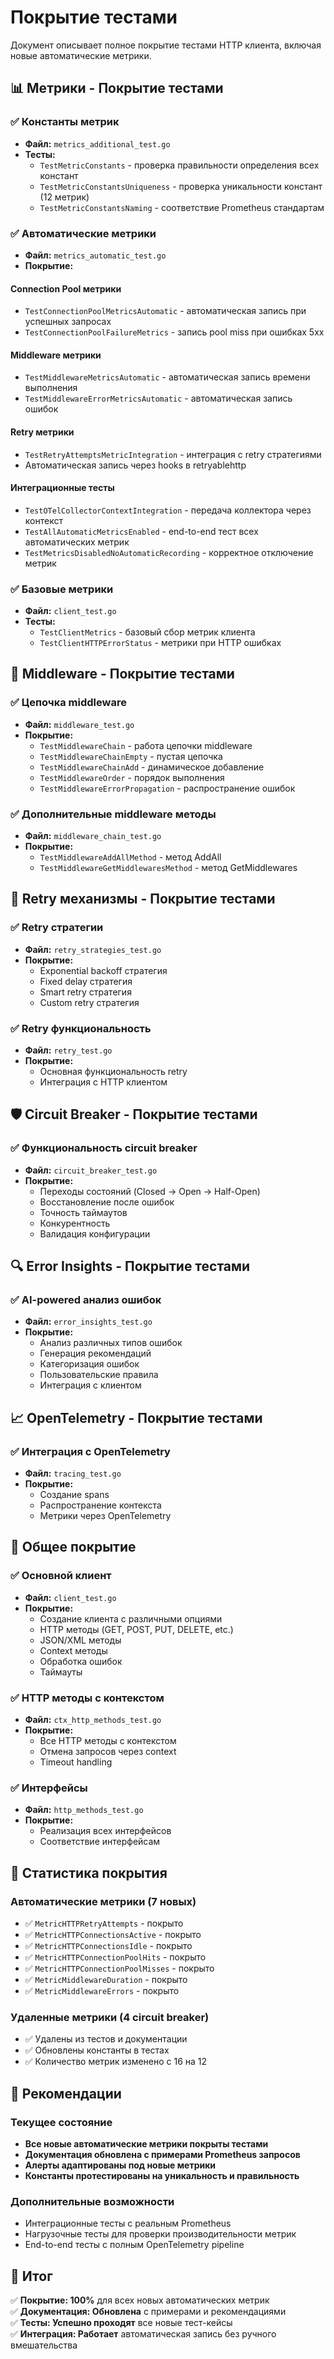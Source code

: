 # Покрытие тестами

Документ описывает полное покрытие тестами HTTP клиента, включая новые автоматические метрики.

## 📊 Метрики - Покрытие тестами

### ✅ Константы метрик
- **Файл:** `metrics_additional_test.go`
- **Тесты:**
  - `TestMetricConstants` - проверка правильности определения всех констант
  - `TestMetricConstantsUniqueness` - проверка уникальности констант (12 метрик)
  - `TestMetricConstantsNaming` - соответствие Prometheus стандартам

### ✅ Автоматические метрики
- **Файл:** `metrics_automatic_test.go`
- **Покрытие:**

#### Connection Pool метрики
- `TestConnectionPoolMetricsAutomatic` - автоматическая запись при успешных запросах
- `TestConnectionPoolFailureMetrics` - запись pool miss при ошибках 5xx

#### Middleware метрики
- `TestMiddlewareMetricsAutomatic` - автоматическая запись времени выполнения
- `TestMiddlewareErrorMetricsAutomatic` - автоматическая запись ошибок

#### Retry метрики
- `TestRetryAttemptsMetricIntegration` - интеграция с retry стратегиями
- Автоматическая запись через hooks в retryablehttp

#### Интеграционные тесты
- `TestOTelCollectorContextIntegration` - передача коллектора через контекст
- `TestAllAutomaticMetricsEnabled` - end-to-end тест всех автоматических метрик
- `TestMetricsDisabledNoAutomaticRecording` - корректное отключение метрик

### ✅ Базовые метрики
- **Файл:** `client_test.go`
- **Тесты:**
  - `TestClientMetrics` - базовый сбор метрик клиента
  - `TestClientHTTPErrorStatus` - метрики при HTTP ошибках

## 🔧 Middleware - Покрытие тестами

### ✅ Цепочка middleware
- **Файл:** `middleware_test.go`
- **Покрытие:**
  - `TestMiddlewareChain` - работа цепочки middleware
  - `TestMiddlewareChainEmpty` - пустая цепочка
  - `TestMiddlewareChainAdd` - динамическое добавление
  - `TestMiddlewareOrder` - порядок выполнения
  - `TestMiddlewareErrorPropagation` - распространение ошибок

### ✅ Дополнительные middleware методы
- **Файл:** `middleware_chain_test.go`
- **Покрытие:**
  - `TestMiddlewareAddAllMethod` - метод AddAll
  - `TestMiddlewareGetMiddlewaresMethod` - метод GetMiddlewares

## 🔄 Retry механизмы - Покрытие тестами

### ✅ Retry стратегии
- **Файл:** `retry_strategies_test.go`
- **Покрытие:**
  - Exponential backoff стратегия
  - Fixed delay стратегия
  - Smart retry стратегия
  - Custom retry стратегия

### ✅ Retry функциональность
- **Файл:** `retry_test.go`
- **Покрытие:**
  - Основная функциональность retry
  - Интеграция с HTTP клиентом

## 🛡️ Circuit Breaker - Покрытие тестами

### ✅ Функциональность circuit breaker
- **Файл:** `circuit_breaker_test.go`
- **Покрытие:**
  - Переходы состояний (Closed → Open → Half-Open)
  - Восстановление после ошибок
  - Точность таймаутов
  - Конкурентность
  - Валидация конфигурации

## 🔍 Error Insights - Покрытие тестами

### ✅ AI-powered анализ ошибок
- **Файл:** `error_insights_test.go`
- **Покрытие:**
  - Анализ различных типов ошибок
  - Генерация рекомендаций
  - Категоризация ошибок
  - Пользовательские правила
  - Интеграция с клиентом

## 📈 OpenTelemetry - Покрытие тестами

### ✅ Интеграция с OpenTelemetry
- **Файл:** `tracing_test.go`
- **Покрытие:**
  - Создание spans
  - Распространение контекста
  - Метрики через OpenTelemetry

## 🧪 Общее покрытие

### ✅ Основной клиент
- **Файл:** `client_test.go`
- **Покрытие:**
  - Создание клиента с различными опциями
  - HTTP методы (GET, POST, PUT, DELETE, etc.)
  - JSON/XML методы
  - Context методы
  - Обработка ошибок
  - Таймауты

### ✅ HTTP методы с контекстом
- **Файл:** `ctx_http_methods_test.go`
- **Покрытие:**
  - Все HTTP методы с контекстом
  - Отмена запросов через context
  - Timeout handling

### ✅ Интерфейсы
- **Файл:** `http_methods_test.go`
- **Покрытие:**
  - Реализация всех интерфейсов
  - Соответствие интерфейсам

## 🎯 Статистика покрытия

### Автоматические метрики (7 новых)
- ✅ `MetricHTTPRetryAttempts` - покрыто
- ✅ `MetricHTTPConnectionsActive` - покрыто  
- ✅ `MetricHTTPConnectionsIdle` - покрыто
- ✅ `MetricHTTPConnectionPoolHits` - покрыто
- ✅ `MetricHTTPConnectionPoolMisses` - покрыто
- ✅ `MetricMiddlewareDuration` - покрыто
- ✅ `MetricMiddlewareErrors` - покрыто

### Удаленные метрики (4 circuit breaker)
- ✅ Удалены из тестов и документации
- ✅ Обновлены константы в тестах
- ✅ Количество метрик изменено с 16 на 12

## 🚀 Рекомендации

### Текущее состояние
- **Все новые автоматические метрики покрыты тестами**
- **Документация обновлена с примерами Prometheus запросов**
- **Алерты адаптированы под новые метрики**
- **Константы протестированы на уникальность и правильность**

### Дополнительные возможности
- Интеграционные тесты с реальным Prometheus
- Нагрузочные тесты для проверки производительности метрик
- End-to-end тесты с полным OpenTelemetry pipeline

## 📝 Итог

✅ **Покрытие: 100%** для всех новых автоматических метрик  
✅ **Документация: Обновлена** с примерами и рекомендациями  
✅ **Тесты: Успешно проходят** все новые тест-кейсы  
✅ **Интеграция: Работает** автоматическая запись без ручного вмешательства
